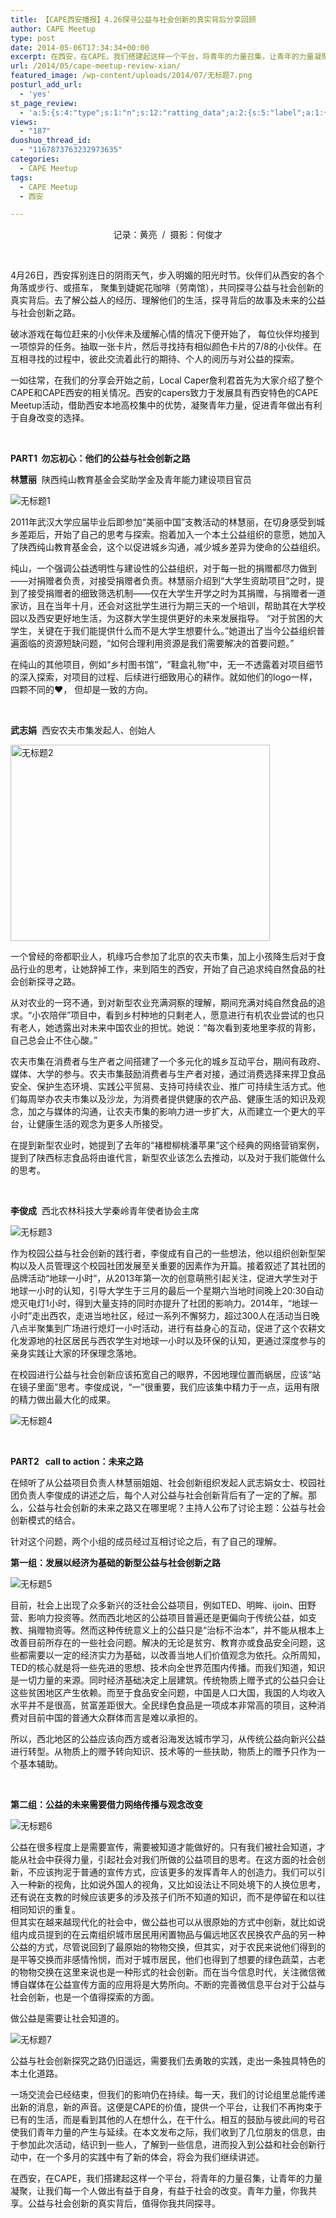 ```yaml
---
title: 【CAPE西安播报】4.26探寻公益与社会创新的真实背后分享回顾
author: CAPE Meetup
type: post
date: 2014-05-06T17:34:34+00:00
excerpt: 在西安，在CAPE，我们搭建起这样一个平台，将青年的力量召集，让青年的力量凝聚，让我们每一个人做出有益于自身，有益于社会的改变。青年力量，你我共享。公益与社会创新的真实背后，值得你我共同探寻。
url: /2014/05/cape-meetup-review-xian/
featured_image: /wp-content/uploads/2014/07/无标题7.png
posturl_add_url:
  - 'yes'
st_page_review:
  - 'a:5:{s:4:"type";s:1:"n";s:12:"ratting_data";a:2:{s:5:"label";a:1:{i:0;s:0:"";}s:5:"score";a:1:{i:0;s:1:"0";}}s:7:"postion";s:2:"tl";s:5:"title";s:0:"";s:11:"score_label";s:0:"";}'
views:
  - "187"
duoshuo_thread_id:
  - "1167873763232973635"
categories:
  - CAPE Meetup
tags:
  - CAPE Meetup
  - 西安

---
```

<p style="text-align: center;">
  记录：黄亮  /  摄影：何俊才
</p>

&nbsp;

4月26日，西安挥别连日的阴雨天气，步入明媚的阳光时节。伙伴们从西安的各个角落或步行、或搭车， 聚集到婕妮花咖啡（劳南馆），共同探寻公益与社会创新的真实背后。去了解公益人的经历、理解他们的生活，探寻背后的故事及未来的公益与社会创新之路。

破冰游戏在每位赶来的小伙伴未及缓解心情的情况下便开始了， 每位伙伴均接到一项惊异的任务。抽取一张卡片，然后寻找持有相似颜色卡片的7/8的小伙伴。在互相寻找的过程中，彼此交流着此行的期待、个人的阅历与对公益的探索。

一如往常，在我们的分享会开始之前，Local Caper詹利君首先为大家介绍了整个CAPE和CAPE西安的相关情况。西安的capers致力于发展具有西安特色的CAPE Meetup活动，借助西安本地高校集中的优势，凝聚青年力量，促进青年做出有利于自身改变的选择。

&nbsp;

**PART1  勿忘初心：他们的公益与社会创新之路**

**林慧丽**  陕西纯山教育基金会奖助学金及青年能力建设项目官员

![无标题1][1] 

2011年武汉大学应届毕业后即参加“美丽中国”支教活动的林慧丽，在切身感受到城乡差距后，开始了自己的思考与探索。抱着加入一个本土公益组织的意愿，她加入了陕西纯山教育基金会，这个以促进城乡沟通，减少城乡差异为使命的公益组织。

纯山，一个强调公益透明性与建设性的公益组织，对于每一批的捐赠都尽力做到——对捐赠者负责，对接受捐赠者负责。林慧丽介绍到“大学生资助项目”之时，提到了接受捐赠者的细致筛选机制——仅在大学生开学之时为其捐赠，与捐赠者一道家访，且在当年十月，还会对这批学生进行为期三天的一个培训，帮助其在大学校园以及西安更好地生活，为这群大学生提供更好的未来发展指导。 “对于贫困的大学生，关键在于我们能提供什么而不是大学生想要什么。”她道出了当今公益组织普遍面临的资源短缺问题，“如何合理利用资源是我们需要解决的首要问题。”

在纯山的其他项目，例如“乡村图书馆”，“鞋盒礼物”中，无一不透露着对项目细节的深入探索，对项目的过程、后续进行细致用心的耕作。就如他们的logo一样，四颗不同的❤， 但却是一致的方向。

&nbsp;

**武志娟**  西安农夫市集发起人、创始人

<img src="http://pic.yupoo.com/chenluaihr_v/DSYN1qLP/KsX4e.png" alt="无标题2" width="415" height="314" /> 

一个曾经的帝都职业人，机缘巧合参加了北京的农夫市集，加上小孩降生后对于食品行业的思考，让她辞掉工作，来到陌生的西安，开始了自己追求纯自然食品的社会创新探寻之路。

从对农业的一窍不通，到对新型农业充满洞察的理解，期间充满对纯自然食品的追求。“小农陪伴”项目中，看到乡村种地的只剩老人，愿意进行有机农业尝试的也只有老人，她透露出对未来中国农业的担忧。她说：“每次看到麦地里李叔的背影，自己总会止不住心酸。”

农夫市集在消费者与生产者之间搭建了一个多元化的城乡互动平台，期间有政府、媒体、大学的参与。农夫市集鼓励消费者与生产者对接，通过消费选择来捍卫食品安全、保护生态环境、实践公平贸易、支持可持续农业、推广可持续生活方式。他们每周举办农夫市集以及沙龙，为消费者提供健康的农产品、健康生活的知识及观念，加之与媒体的沟通，让农夫市集的影响力进一步扩大，从而建立一个更大的平台，让健康生活的观念为更多人所接受。

在提到新型农业时，她提到了去年的“褚橙柳桃潘苹果”这个经典的网络营销案例，提到了陕西标志食品将由谁代言，新型农业该怎么去推动，以及对于我们能做什么的思考。

&nbsp;

**李俊成**  西北农林科技大学秦岭青年使者协会主席

![无标题3][2] 

作为校园公益与社会创新的践行者，李俊成有自己的一些想法，他以组织创新型架构以及人员管理这个校园社团发展至关重要的因素作为开篇。接着叙述了其社团的品牌活动“地球一小时”，从2013年第一次的创意萌熊引起关注，促进大学生对于地球一小时的认知，引导大学生于三月的最后一个星期六当地时间晚上20:30自动熄灭电灯1小时，得到大量支持的同时亦提升了社团的影响力。2014年，“地球一小时”走出西农，走进当地社区，经过一系列不懈努力，超过300人在活动当日晚八点半聚集到广场进行熄灯一小时活动，进行有益身心的互动，促进了这个农耕文化发源地的社区居民与西农学生对地球一小时以及环保的认知，更通过深度参与的亲身实践让大家的环保理念落地。

在校园进行公益与社会创新应该拓宽自己的眼界，不因地理位置而蜗居，应该“站在镜子里面”思考。李俊成说，“一”很重要，我们应该集中精力于一点，运用有限的精力做出最大化的成果。

![无标题4][3] 

&nbsp;

**PART2   call to action：未来之路**

在倾听了从公益项目负责人林慧丽姐姐、社会创新组织发起人武志娟女士、校园社团负责人李俊成的讲述之后，每个人对公益与社会创新背后有了一定的了解。那么，公益与社会创新的未来之路又在哪里呢？主持人公布了讨论主题：公益与社会创新模式的结合。

针对这个问题，两个小组的成员经过互相讨论之后，有了自己的理解。

**第一组：发展以经济为基础的新型公益与社会创新之路**

![无标题5][4] 

目前，社会上出现了众多新兴的泛社会公益项目，例如TED、明眸、ijoin、田野营、影响力投资等。然而西北地区的公益项目普遍还是更偏向于传统公益，如支教、捐赠物资等。然而这种传统意义上的公益只是“治标不治本”，并不能从根本上改善目前所存在的一些社会问题。解决的无论是贫穷、教育亦或食品安全问题，这些都需要以一定的经济实力为基础，以改善当地人们价值观念为依托。众所周知，TED的核心就是将一些先进的思想、技术向全世界范围内传播。而我们知道，知识是一切力量的来源。同时经济基础决定上层建筑。传统物质上赠予式的公益只会让这些贫困地区产生依赖。而至于食品安全问题，中国是人口大国，我国的人均收入水平并不是很高，贫富差距很大。全民绿色食品是一项成本非常高的项目，这种消费对目前中国的普通大众群体而言是难以承担的。

所以，西北地区的公益应该向西方或者沿海发达城市学习，从传统公益向新兴公益进行转型。从物质上的赠予转向知识、技术等的一些扶助，物质上的赠予只作为一个基本辅助。

&nbsp;

**第二组：公益的未来需要借力网络传播与观念改变**

![无标题6][5] 

公益在很多程度上是需要宣传，需要被知道才能做好的。只有我们被社会知道，才能从社会中获得力量，引起社会对我们所做的公益项目的思考。在这方面的社会创新，不应该拘泥于普通的宣传方式，应该更多的发挥青年人的创造力。我们可以引入一种新的视角，比如说外国人的视角，又比如设法让不同处境下的人换位思考，还有说在支教的时候应该更多的涉及孩子们所不知道的知识，而不是停留在和以往相同知识的重复。  
但其实在越来越现代化的社会中，做公益也可以从很原始的方式中创新，就比如说组内成员提到的在云南组织城市居民用闲置物品与偏远地区农民换农产品的另一种公益的方式，尽管说回到了最原始的物物交换，但其实，对于农民来说他们得到的是平等交换而非感情怜悯，而对于城市居民，他们也得到了想要的绿色蔬菜，古老的物物交换在这里来说也是一种形式的社会创新。而在当今信息时代，关注微信微博自媒体在公益宣传方面的应用将是大势所向。不断的完善微信息平台对于公益与社会创新，也是一个值得探索的方面。

做公益是需要让社会知道的。

![无标题7][6] 

公益与社会创新探究之路仍旧遥远，需要我们去勇敢的实践，走出一条独具特色的本土化道路。

一场交流会已经结束，但我们的影响仍在持续。每一天，我们的讨论组里总能传递出新的消息，新的声音。这便是CAPE的价值，提供一个平台，让我们不再拘束于已有的生活，而是看到其他的人在想什么，在干什么。相互的鼓励与彼此间的号召使我们青年力量的产生与延续。在本文发布之际，我们收到了几位朋友的信息，由于参加此次活动，结识到一些人，了解到一些信息，进而投入到公益和社会创新行动中，在一个多月的实践中有了新的体会，将会为我们继续讲述。

在西安，在CAPE，我们搭建起这样一个平台，将青年的力量召集，让青年的力量凝聚，让我们每一个人做出有益于自身，有益于社会的改变。青年力量，你我共享。公益与社会创新的真实背后，值得你我共同探寻。

&nbsp;

 [1]: http://pic.yupoo.com/chenluaihr_v/DSYN03hW/afKZG.png
 [2]: http://pic.yupoo.com/chenluaihr_v/DSYN3upe/YbFAp.png
 [3]: http://pic.yupoo.com/chenluaihr_v/DSYN3XY2/VBTYl.png
 [4]: http://pic.yupoo.com/chenluaihr_v/DSYN6swk/f3V1g.png
 [5]: http://pic.yupoo.com/chenluaihr_v/DSYMRpBv/EnQ4W.png
 [6]: http://pic.yupoo.com/chenluaihr_v/DSYN8Hy0/eruSs.png